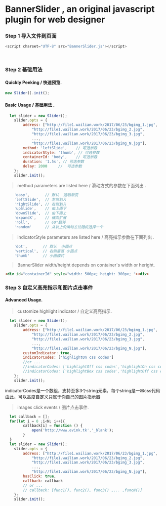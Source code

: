# BannerSlider , an original javascript plugin for web designer

### Step 1 导入文件到页面<br/>

```javascript
<script charset="UTF-8" src="BannerSlider.js"></script>
```
  
### Step 2 基础用法<br/>

#### Quickly Peeking / 快速预览.<br/>

```javascript
new Slider().init();
```
#### Basic Usage / 基础用法 .<br/>

```javascript
  let slider = new Slider();
    slider.opts = {
        address: ["http://file1.wailian.work/2017/06/23/bgimg_1.jpg",
            "http://file1.wailian.work/2017/06/23/bgimg_2.jpg",
            "http://file1.wailian.work/2017/06/23/bgimg_3.jpg",
            ...,
            "http://file1.wailian.work/2017/06/23/bgimg_N.jpg"],
        method: 'leftSlide',    // 可选参数
        indicatorStyle: 'thumb', // 可选参数
        containerId: 'body',    // 可选参数
        duration: '1.5s', // 可选参数
        delay: 2000     //  可选参数
    };
    slider.init();
```
> method parameters are listed here /  滑动方式的参数在下面列出 .<br/>

```javascript
    'easy',       // 默认  透明渐变
    'leftSlide',  // 左侧划入
    'rightSlide', // 右侧划入
    'upSlide',    // 由上而下
    'downSlide',  // 由下而上
    'expandX',    // 横向扩展
    'roll',       // 60°翻转
    'random'      // 从以上的滑动方法随机选择一个
```
> indicatorStyle parameters are listed here / 高亮指示参数在下面列出 .<br/>

```javascript
    'dot',       // 默认  小圆点
    'vertical',  // 右侧垂直 小圆点
    'thumb'      // 小图模式
```

> BannerSlider width/height depends on container`s width or heright.

```html
<div id="containerId" style="width: 500px; height: 300px; "><div>
```

### Step 3 自定义高亮指示和图片点击事件<br/> 

#### Advanced Usage.<br/>

> customize highlight indicator / 自定义高亮指示.<br/>

```javascript
  let slider = new Slider();
    slider.opts = {
        address: ["http://file1.wailian.work/2017/06/23/bgimg_1.jpg",
            "http://file1.wailian.work/2017/06/23/bgimg_2.jpg",
            "http://file1.wailian.work/2017/06/23/bgimg_3.jpg",
            ...,
            "http://file1.wailian.work/2017/06/23/bgimg_N.jpg"],
        customIndicator: true,
        indicatorCodes: ['highlightOn css codes']
        //or ...
        //indicatorCodes: ['highlightOff css codes','highlightOn css codes']
        //indicatorCodes: ['highlightBox css codes','highlightOff css codes','highlightOn css codes']
    };
    slider.init();
```

indicatorCodes是一个数组，支持至多3个string元素，每个string是一串css代码<br/>
由此，可以高度自定义只属于你自己的图片指示器<br/>

> images click events / 图片点击事件.<br/>

```javascript
  let callback = [];
  for(let i = 0 ;i<N; i++){
        callback[i] = function () {
            open('http://www.evink.tk','_blank');
        }
  }
  let slider = new Slider();
    slider.opts = {
        address: ["http://file1.wailian.work/2017/06/23/bgimg_1.jpg",
            "http://file1.wailian.work/2017/06/23/bgimg_2.jpg",
            "http://file1.wailian.work/2017/06/23/bgimg_3.jpg",
            ...,
            "http://file1.wailian.work/2017/06/23/bgimg_N.jpg"],
        hasClick: true,
        callback: callback
        // or ...
        // callback: [func1(), func2(), func3() ,... ,funcN()]
    };
    slider.init();
```
